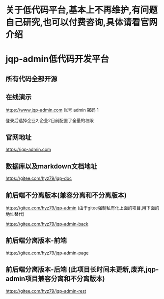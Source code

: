 # 关于低代码平台,基本上不再维护,有问题自己研究,也可以付费咨询,具体请看官网介绍

# jqp-admin低代码开发平台

## 所有代码全部开源

## 在线演示

https://www.jqp-admin.com
账号 admin
密码 1

登录后选择企业2,企业2目前配置了全量的权限

## 官网地址

https://jqp-admin.com

## 数据库以及markdown文档地址

https://gitee.com/hyz79/jqp-doc

## 前后端不分离版本(兼容分离和不分离版本)

https://gitee.com/hyz79/jqp-admin
(由于gitee强制私有化上面的项目,用下面的地址替代)

https://gitee.com/hyz79/jqp-admin-back

## 前后端分离版本-前端

https://gitee.com/hyz79/jqp-admin-page

## 前后端分离版本-后端 (此项目长时间未更新,废弃,jqp-admin项目兼容分离和不分离版本)

https://gitee.com/hyz79/jqp-admin-rest
